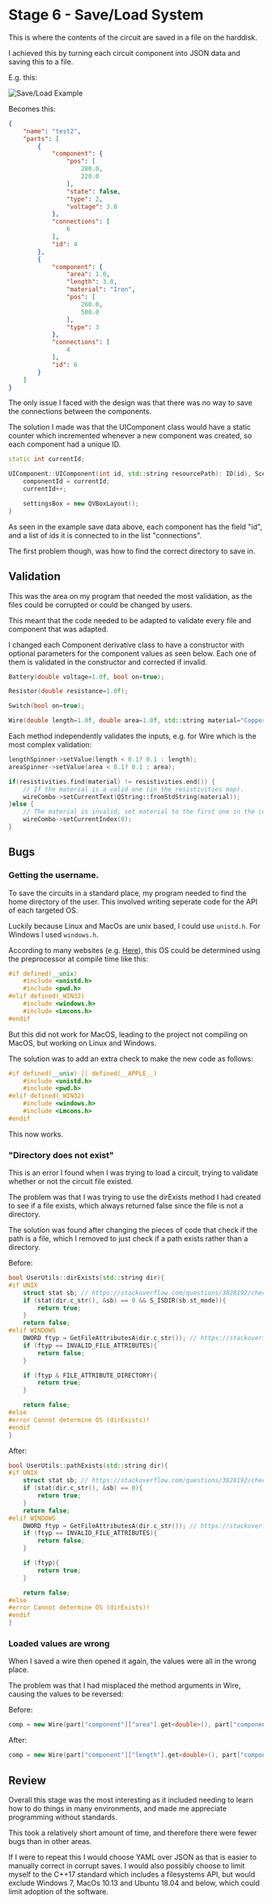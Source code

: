 # Stage 6 - Save/Load System

This is where the contents of the circuit are saved in a file on the harddisk.

I achieved this by turning each circuit component into JSON data and saving this to a file.

E.g. this:

![Save/Load Example](images/saveload1.png)

Becomes this:

```json
{
    "name": "test2",
    "parts": [
        {
            "component": {
                "pos": [
                    280.0,
                    220.0
                ],
                "state": false,
                "type": 2,
                "voltage": 3.0
            },
            "connections": [
                6
            ],
            "id": 4
        },
        {
            "component": {
                "area": 1.0,
                "length": 3.0,
                "material": "Iron",
                "pos": [
                    260.0,
                    500.0
                ],
                "type": 3
            },
            "connections": [
                4
            ],
            "id": 6
        }
    ]
}
```


The only issue I faced with the design was that there was no way to save the connections between the components.

The solution I made was that the UIComponent class would have a static counter which incremented whenever a new component was created, so each
component had a unique ID.

```cpp
static int currentId;
```

```cpp
UIComponent::UIComponent(int id, std::string resourcePath): ID(id), SceneItem(std::move(resourcePath)){
    componentId = currentId;
    currentId++;

    settingsBox = new QVBoxLayout();
}
```

As seen in the example save data above, each component has the field "id", and a list of ids it is connected to in the list "connections".

The first problem though, was how to find the correct directory to save in.

## Validation

This was the area on my program that needed the most validation, as the files could be corrupted or could be changed by users.

This meant that the code needed to be adapted to validate every file and component that was adapted.

I changed each Component derivative class to have a constructor with optional parameters for
the component values as seen below. Each one of them is validated in the constructor and corrected if invalid.

```cpp
Battery(double voltage=1.0f, bool on=true);
```

```cpp
Resistor(double resistance=1.0f);
```

```cpp
Switch(bool on=true);
```

```cpp
Wire(double length=1.0f, double area=1.0f, std::string material="Copper");
```

Each method independently validates the inputs, e.g. for Wire which is the most complex validation:

```cpp
lengthSpinner->setValue(length < 0.1? 0.1 : length);
areaSpinner->setValue(area < 0.1? 0.1 : area);

if(resistivities.find(material) != resistivities.end()) {
    // If the material is a valid one (in the resistivities map).
    wireCombo->setCurrentText(QString::fromStdString(material));
}else {
    // The material is invalid, set material to the first one in the combobox.
    wireCombo->setCurrentIndex(0);
}
```

## Bugs

### Getting the username.

To save the circuits in a standard place, my program needed to find the home directory
of the user. This involved writing seperate code for the API of each targeted OS.

Luckily because Linux and MacOs are unix based, I could use `unistd.h`. For Windows I used
`windows.h`.

According to many websites (e.g. [Here](https://stackoverflow.com/questions/142508/how-do-i-check-os-with-a-preprocessor-directive)), this OS
could be determined using the preprocessor at compile time like this:

``` cpp
#if defined(__unix)
    #include <unistd.h>
    #include <pwd.h>
#elif defined(_WIN32)
    #include <windows.h>
    #include <Lmcons.h>
#endif
```

But this did not work for MacOS, leading to the project not compiling on MacOS, but working on Linux and Windows.

The solution was to add an extra check to make the new code as follows:

``` cpp
#if defined(__unix) || defined(__APPLE__)
    #include <unistd.h>
    #include <pwd.h>
#elif defined(_WIN32)
    #include <windows.h>
    #include <Lmcons.h>
#endif
```

This now works.

### "Directory does not exist"

This is an error I found when I was trying to load a circuit, trying to validate whether or not the circuit file existed.

The problem was that I was trying to use the dirExists method I had created to see if a file exists, which always returned false since
the file is not a directory.

The solution was found after changing the pieces of code that check if the path is a file, which I removed to just check if a path
exists rather than a directory.

Before:

```cpp
bool UserUtils::dirExists(std::string dir){
#if UNIX
    struct stat sb; // https://stackoverflow.com/questions/3828192/checking-if-a-directory-exists-in-unix-system-call
    if (stat(dir.c_str(), &sb) == 0 && S_ISDIR(sb.st_mode)){
        return true;
    }
    return false;
#elif WINDOWS
    DWORD ftyp = GetFileAttributesA(dir.c_str()); // https://stackoverflow.com/questions/8233842/how-to-check-if-directory-exist-using-c-and-winapi
    if (ftyp == INVALID_FILE_ATTRIBUTES){
        return false;
    }

    if (ftyp & FILE_ATTRIBUTE_DIRECTORY){
        return true;
    }

    return false;
#else
#error Cannot determine OS (dirExists)!
#endif
}
```

After:

```cpp
bool UserUtils::pathExists(std::string dir){
#if UNIX
    struct stat sb; // https://stackoverflow.com/questions/3828192/checking-if-a-directory-exists-in-unix-system-call
    if (stat(dir.c_str(), &sb) == 0){
        return true;
    }
    return false;
#elif WINDOWS
    DWORD ftyp = GetFileAttributesA(dir.c_str()); // https://stackoverflow.com/questions/8233842/how-to-check-if-directory-exist-using-c-and-winapi
    if (ftyp == INVALID_FILE_ATTRIBUTES){
        return false;
    }

    if (ftyp){
        return true;
    }

    return false;
#else
#error Cannot determine OS (dirExists)!
#endif
}
```


### Loaded values are wrong

When I saved a wire then opened it again, the values were all in the wrong place.

The problem was that I had misplaced the method arguments in Wire, causing the values to be reversed:

Before:

```cpp
comp = new Wire(part["component"]["area"].get<double>(), part["component"]["length"].get<double>(), part["component"]["material"].get<std::string>());
```

After:

```cpp
comp = new Wire(part["component"]["length"].get<double>(), part["component"]["area"].get<double>(), part["component"]["material"].get<std::string>());
```

## Review

Overall this stage was the most interesting as it included needing to learn how to do things in many environments, and made me appreciate programming without standards.

This took a relatively short amount of time, and therefore there were fewer bugs than in other areas.

If I were to repeat this I would choose YAML over JSON as that is easier to manually correct in corrupt saves. I would also possibly choose to limit myself to the C++17 standard which includes a filesystems API, but would exclude Windows 7, MacOs 10.13 and Ubuntu 18.04 and below, which could limit adoption of the software.
